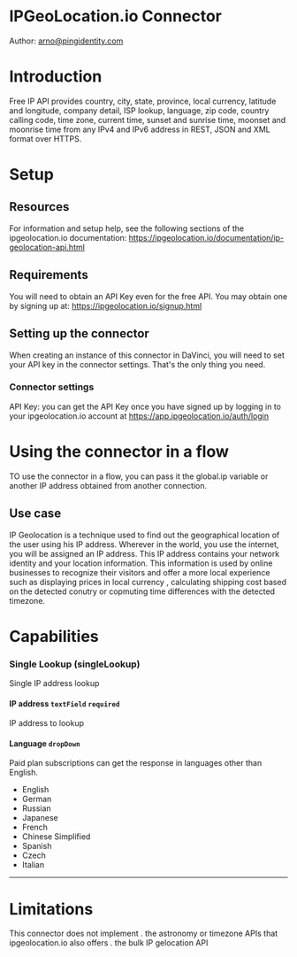 # IPGeoLocation.io Connector

Author: arno@pingidentity.com


# Introduction
Free IP API provides country, city, state, province, local currency, latitude and longitude, company detail, ISP lookup, language, zip code, country calling code, time zone, current time, sunset and sunrise time, moonset and moonrise time from any IPv4 and IPv6 address in REST, JSON and XML format over HTTPS.

# Setup
## Resources
For information and setup help, see the following sections of the ipgeolocation.io documentation:
https://ipgeolocation.io/documentation/ip-geolocation-api.html

## Requirements
You will need to obtain an API Key even for the free API.
You may obtain one by signing up at: https://ipgeolocation.io/signup.html

## Setting up the connector
When creating an instance of this connector in DaVinci, you will need to set your API key in the connector settings. That's the only thing you need.

### Connector settings
API Key: you can get the API Key once you have signed up by logging in to your ipgeolocation.io account at https://app.ipgeolocation.io/auth/login

# Using the connector in a flow
TO use the connector in a flow, you can pass it the global.ip variable or another IP address obtained from another connection.

## Use case
IP Geolocation is a technique used to find out the geographical location of the user using his IP address. Wherever in the world, you use the internet, you will be assigned an IP address. This IP address contains your network identity and your location information. This information is used by online businesses to recognize their visitors and offer a more local experience such as displaying prices in local currency , calculating shipping cost based on the detected conutry or copmuting time differences with the detected timezone.

# Capabilities
### Single Lookup (singleLookup)


Single IP address lookup

#### IP address `textField` `required`


IP address to lookup

#### Language `dropDown`


Paid plan subscriptions can get the response in languages other than English.


 - English
 - German
 - Russian
 - Japanese
 - French
 - Chinese Simplified
 - Spanish
 - Czech
 - Italian

---


# Limitations
This connector does not implement 
  . the astronomy or timezone APIs that ipgeolocation.io also offers
  . the bulk IP gelocation API
